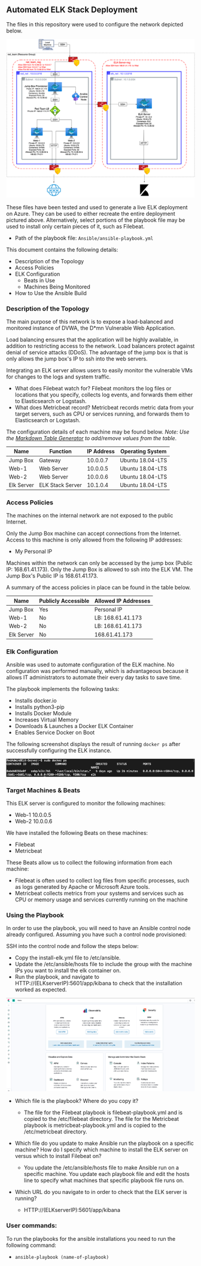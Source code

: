 ## Automated ELK Stack Deployment

The files in this repository were used to configure the network depicted below.

![](Diagrams/elkstack_diagram.png)

These files have been tested and used to generate a live ELK deployment on Azure. They can be used to either recreate the entire deployment pictured above. Alternatively, select portions of the playbook file may be used to install only certain pieces of it, such as Filebeat.

  - Path of the playbook file: `Ansible/ansible-playbook.yml`

This document contains the following details:
- Description of the Topology
- Access Policies
- ELK Configuration
  - Beats in Use
  - Machines Being Monitored
- How to Use the Ansible Build


### Description of the Topology

The main purpose of this network is to expose a load-balanced and monitored instance of DVWA, the D*mn Vulnerable Web Application.

Load balancing ensures that the application will be highly available, in addition to restricting access to the network.
Load balancers protect against denial of service attacks (DDoS). The advantage of the jump box is that is only allows the jump box's IP to ssh into the web servers. 

Integrating an ELK server allows users to easily monitor the vulnerable VMs for changes to the logs and system traffic.
- What does Filebeat watch for? Filebeat monitors the log files or locations that you specify, collects log events, and forwards them either to Elasticsearch or Logstash.
- What does Metricbeat record? Metricbeat records metric data from your target servers, such as CPU or services running, and forwards them to Elasticsearch or Logstash.

The configuration details of each machine may be found below.
_Note: Use the [Markdown Table Generator](http://www.tablesgenerator.com/markdown_tables) to add/remove values from the table_.

| Name       | Function         | IP Address | Operating System |
|------------|------------------|------------|------------------|
| Jump Box   | Gateway          | 10.0.0.7   | Ubuntu 18.04-LTS |
| Web-1      | Web Server       | 10.0.0.5   | Ubuntu 18.04-LTS |
| Web-2      | Web Server       | 10.0.0.6   | Ubuntu 18.04-LTS |
| Elk Server | ELK Stack Server | 10.1.0.4   | Ubuntu 18.04-LTS |


### Access Policies

The machines on the internal network are not exposed to the public Internet. 

Only the Jump Box machine can accept connections from the Internet. Access to this machine is only allowed from the following IP addresses:
- My Personal IP

Machines within the network can only be accessed by the jump box (Public IP: 168.61.41.173).
Only the Jump Box is allowed to ssh into the ELK VM. The Jump Box's Public IP is 168.61.41.173.

A summary of the access policies in place can be found in the table below.

| Name       | Publicly Accessible  | Allowed IP Addresses |
|------------|----------------------|----------------------|
| Jump Box   | Yes                  | Personal IP          |
| Web-1      | No                   | LB: 168.61.41.173    |
| Web-2      | No                   | LB: 168.61.41.173    |
| Elk Server | No                   | 168.61.41.173        |


### Elk Configuration

Ansible was used to automate configuration of the ELK machine. No configuration was performed manually, which is advantageous because it allows IT administrators to automate their every day tasks to save time. 

The playbook implements the following tasks:
- Installs docker.io
- Installs python3-pip
- Installs Docker Module
- Increases Virtual Memory
- Downloads & Launches a Docker ELK Container
- Enables Service Docker on Boot

The following screenshot displays the result of running `docker ps` after successfully configuring the ELK instance.

![](Images/docker_ps_output.png)

### Target Machines & Beats
This ELK server is configured to monitor the following machines:
- Web-1 10.0.0.5
- Web-2 10.0.0.6

We have installed the following Beats on these machines:
- Filebeat
- Metricbeat

These Beats allow us to collect the following information from each machine:
- Filebeat is often used to collect log files from specific processes, such as logs generated by Apache or Microsoft Azure tools.
- Metricbeat collects metrics from your systems and services such as CPU or memory usage and services currently running on the machine

### Using the Playbook
In order to use the playbook, you will need to have an Ansible control node already configured. Assuming you have such a control node provisioned: 

SSH into the control node and follow the steps below:
- Copy the install-elk.yml file to /etc/ansible.
- Update the /etc/ansible/hosts file to include the group with the machine IPs you want to install the elk container on.
- Run the playbook, and navigate to HTTP://(ELKserverIP):5601/app/kibana to check that the installation worked as expected.

![](Images/kibana2.png)

- Which file is the playbook? Where do you copy it?
  - The file for the Filebeat playbook is filebeat-playbook.yml and is copied to the /etc/filebeat directory. The file for the Metricbeat playbook is metricbeat-playbook.yml and is copied to the /etc/metricbeat directory.

- Which file do you update to make Ansible run the playbook on a specific machine? How do I specify which machine to install the ELK server on versus which to install Filebeat on?
  - You update the /etc/ansible/hosts file to make Ansible run on a specific machine. You update each playbook file and edit the hosts line to specify what machines that specific playbook file runs on.
- Which URL do you navigate to in order to check that the ELK server is running?
  - HTTP://(ELKserverIP):5601/app/kibana

### User commands:
To run the playbooks for the ansible installations you need to run the following command:
- `ansible-playbook (name-of-playbook)`

